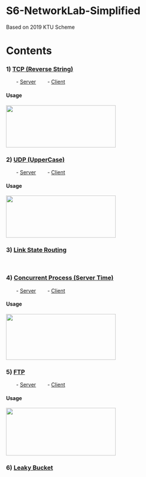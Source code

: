 # S6-NetworkLab-Simplified
Based on 2019 KTU Scheme

# Contents

### 1) [TCP (Reverse String)](/1.%20TCP%20(Reverse%20String))
&nbsp;&nbsp;&nbsp;&nbsp;&nbsp;&nbsp; - [Server](/1.%20TCP%20(Reverse%20String)/TCPServer.c)
&nbsp;&nbsp;&nbsp;&nbsp;&nbsp;&nbsp; - [Client](/1.%20TCP%20(Reverse%20String)/TCPClient.c)
#### Usage
<img src="https://github.com/ShunKaidou/S6-NetworkLab-Simplified/assets/81925773/9b771d2d-b8ee-4b25-af1f-210426c1666d" width="300" height="115">

### 2) [UDP (UpperCase)](/2.%20UDP%20(UpperCase))
&nbsp;&nbsp;&nbsp;&nbsp;&nbsp;&nbsp; - [Server](/1.%20TCP%20(Reverse%20String)/TCPServer.c)
&nbsp;&nbsp;&nbsp;&nbsp;&nbsp;&nbsp; - [Client](/1.%20TCP%20(Reverse%20String)/TCPClient.c)
#### Usage
<img src="https://github.com/ShunKaidou/S6-NetworkLab-Simplified/assets/81925773/531d9901-ca2f-4490-b0b5-69b491b60b0c" width="300" height="115">



### 3) [Link State Routing](/3.%20Link%20State%20Routing/LinkState.c)
<br>


### 4) [Concurrent Process (Server Time)](/4.%20Concurrent%20Process%20(Server%20Time))
&nbsp;&nbsp;&nbsp;&nbsp;&nbsp;&nbsp; - [Server](/1.%20TCP%20(Reverse%20String)/TCPServer.c)
&nbsp;&nbsp;&nbsp;&nbsp;&nbsp;&nbsp; - [Client](/1.%20TCP%20(Reverse%20String)/TCPClient.c)
#### Usage
<img src="https://github.com/ShunKaidou/S6-NetworkLab-Simplified/assets/81925773/90b319cc-f01c-4b44-8007-0c014aca5022" width="300" height="125">

### 5) [FTP](/5.%20FTP)
&nbsp;&nbsp;&nbsp;&nbsp;&nbsp;&nbsp; - [Server](/1.%20TCP%20(Reverse%20String)/TCPServer.c)
&nbsp;&nbsp;&nbsp;&nbsp;&nbsp;&nbsp; - [Client](/1.%20TCP%20(Reverse%20String)/TCPClient.c)
#### Usage
<img src="https://github.com/ShunKaidou/S6-NetworkLab-Simplified/assets/81925773/6aaf2431-1e32-40d1-98a1-89744014a1fc" width="300" height="130">

### 6) [Leaky Bucket](/6.%20Leaky%20Bucket/Leaky%20Bucket.c)
